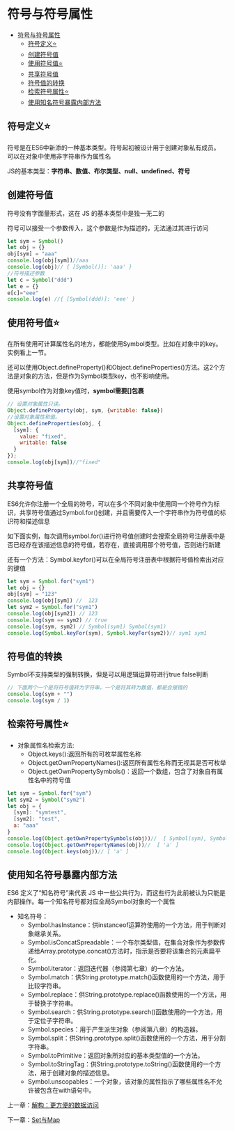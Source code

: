 # 符号与符号属性

- [符号与符号属性](#%E7%AC%A6%E5%8F%B7%E4%B8%8E%E7%AC%A6%E5%8F%B7%E5%B1%9E%E6%80%A7)
  - [符号定义⭐](#%E7%AC%A6%E5%8F%B7%E5%AE%9A%E4%B9%89%E2%AD%90)
  - [创建符号值](#%E5%88%9B%E5%BB%BA%E7%AC%A6%E5%8F%B7%E5%80%BC)
  - [使用符号值⭐](#%E4%BD%BF%E7%94%A8%E7%AC%A6%E5%8F%B7%E5%80%BC%E2%AD%90)
  - [共享符号值](#%E5%85%B1%E4%BA%AB%E7%AC%A6%E5%8F%B7%E5%80%BC)
  - [符号值的转换](#%E7%AC%A6%E5%8F%B7%E5%80%BC%E7%9A%84%E8%BD%AC%E6%8D%A2)
  - [检索符号属性⭐](#%E6%A3%80%E7%B4%A2%E7%AC%A6%E5%8F%B7%E5%B1%9E%E6%80%A7%E2%AD%90)
  - [使用知名符号暴露内部方法](#%E4%BD%BF%E7%94%A8%E7%9F%A5%E5%90%8D%E7%AC%A6%E5%8F%B7%E6%9A%B4%E9%9C%B2%E5%86%85%E9%83%A8%E6%96%B9%E6%B3%95)

## 符号定义⭐

符号是在ES6中新添的一种基本类型。符号起初被设计用于创建对象私有成员。
可以在对象中使用非字符串作为属性名

JS的基本类型：**字符串、数值、布尔类型、null、undefined、符号**

## 创建符号值

符号没有字面量形式，这在 JS 的基本类型中是独一无二的

符号可以接受一个参数传入，这个参数是作为描述的，无法通过其进行访问

```javaScript
let sym = Symbol()
let obj = {}
obj[sym] = "aaa"
console.log(obj[sym])//aaa
console.log(obj)// { [Symbol()]: 'aaa' }
//符号描述参数
let c = Symbol("ddd")
let e = {}
e[c]="eee"
console.log(e) //{ [Symbol(ddd)]: 'eee' }
```

## 使用符号值⭐

在所有使用可计算属性名的地方，都能使用Symbol类型。比如在对象中的key。实例看上一节。

还可以使用Object.defineProperty()和Object.defineProperties()方法。这2个方法是对象的方法，但是作为Symbol类型key，也不影响使用。

使用symbol作为对象key值时，**symbol需要[]包裹**

```javaScript
// 设置对象属性只读。
Object.defineProperty(obj, sym, {writable: false})
//设置对象属性和值。
Object.defineProperties(obj, {
  [sym]: {
    value: "fixed",
    writable: false
  }
});
console.log(obj[sym])//"fixed"
```

## 共享符号值

ES6允许你注册一个全局的符号，可以在多个不同对象中使用同一个符号作为标识，共享符号值通过Symbol.for()创建，并且需要传入一个字符串作为符号值的标识符和描述信息

如下面实例，每次调用symbol.for()进行符号值创建时会搜索全局符号注册表中是否已经存在该描述信息的符号值，若存在，直接调用那个符号值，否则进行新建

还有一个方法：Symbol.keyfor()可以在全局符号注册表中根据符号值检索出对应的键值

```javaScript
let sym = Symbol.for("sym1")
let obj = {}
obj[sym] = "123"
console.log(obj[sym]) //  123
let sym2 = Symbol.for("sym1")
console.log(obj[sym2]) // 123
console.log(sym == sym2) // true
console.log(sym, sym2) // Symbol(sym1) Symbol(sym1)
console.log(Symbol.keyFor(sym), Symbol.keyFor(sym2))// sym1 sym1
```

## 符号值的转换

Symbol不支持类型的强制转换，但是可以用逻辑运算符进行true false判断

```javaScript
// 下面两个一个是将符号值转为字符串，一个是将其转为数值，都是会报错的
console.log(sym + "")
console.log(sym / 1)
```

## 检索符号属性⭐

* 对象属性名检索方法:
  * Object.keys():返回所有的可枚举属性名称
  * Object.getOwnPropertyNames():返回所有属性名称而无视其是否可枚举
  * Object.getOwnPropertySymbols()：返回一个数组，包含了对象自有属性名中的符号值

```javaScript
let sym = Symbol.for("sym")
let sym2 = Symbol("sym2")
let obj = {
  [sym]: "symtest",
  [sym2]: "test",
  a: "aaa"
}
console.log(Object.getOwnPropertySymbols(obj))//  [ Symbol(sym), Symbol(sym2) ]
console.log(Object.getOwnPropertyNames(obj))//  [ 'a' ]
console.log(Object.keys(obj))// [ 'a' ]
```

## 使用知名符号暴露内部方法

ES6 定义了“知名符号”来代表 JS 中一些公共行为，而这些行为此前被认为只能是内部操作。每一个知名符号都对应全局Symbol对象的一个属性

* 知名符号：
  * Symbol.hasInstance：供instanceof运算符使用的一个方法，用于判断对象继承关系。
  * Symbol.isConcatSpreadable：一个布尔类型值，在集合对象作为参数传递给Array.prototype.concat()方法时，指示是否要将该集合的元素扁平化。
  * Symbol.iterator：返回迭代器（参阅第七章）的一个方法。
  * Symbol.match：供String.prototype.match()函数使用的一个方法，用于比较字符串。
  * Symbol.replace：供String.prototype.replace()函数使用的一个方法，用于替换子字符串。
  * Symbol.search：供String.prototype.search()函数使用的一个方法，用于定位子字符串。
  * Symbol.species：用于产生派生对象（参阅第八章）的构造器。
  * Symbol.split：供String.prototype.split()函数使用的一个方法，用于分割字符串。
  * Symbol.toPrimitive：返回对象所对应的基本类型值的一个方法。
  * Symbol.toStringTag：供String.prototype.toString()函数使用的一个方法，用于创建对象的描述信息。
  * Symbol.unscopables：一个对象，该对象的属性指示了哪些属性名不允许被包含在with语句中。

上一章：[解构：更方便的数据访问](./第五章：解构：更方便的数据访问.md)

下一章：[Set与Map](./第七章：Set与Map.md)